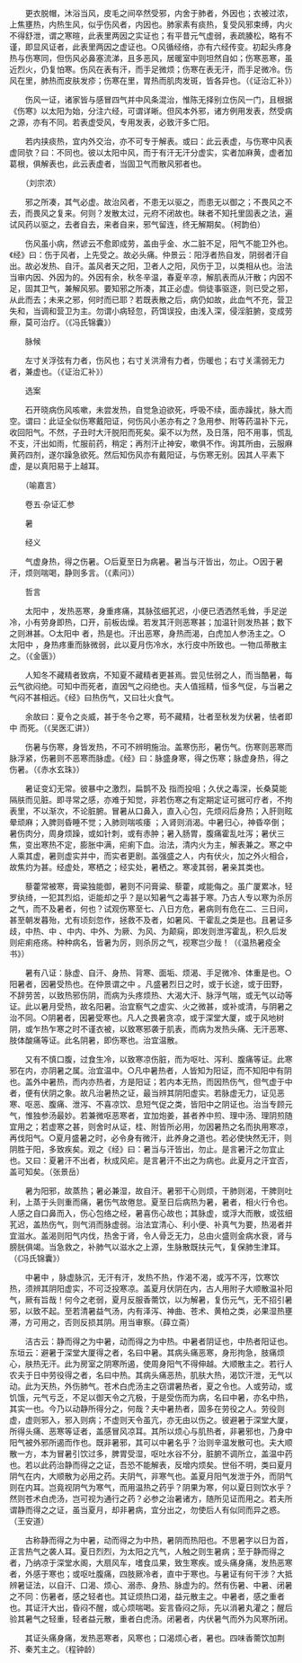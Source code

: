 <!-- { "loadSidebar": true } -->
　　更衣脱帽，沐浴当风，皮毛之间卒然受邪，内舍于肺者，外因也；衣被过浓，上焦壅热，内热生风，似乎伤风者，内因也。肺家素有痰热，复受风邪束缚，内火不得舒泄，谓之寒暄，此表里两因之实证也；有平昔元气虚弱，表疏腠松，略有不谨，即显风证者，此表里两因之虚证也。○风循经络，亦有六经传变。初起头疼身热与伤寒同，但伤风必鼻塞流涕，且多恶风，居暖室中则坦然自如；伤寒恶寒，虽近烈火，仍复怕寒。伤风在表有汗，而手足微烦；伤寒在表无汗，而手足微冷。伤风在里，肺热而皮肤发疹；伤寒在里，胃热而肌肉发斑，皆各异也。（《证治汇补》）

　　伤风一证，诸家皆与感冒四气并中风条混治，惟陈无择别立伤风一门，且根据《伤寒》以太阳为始，分注六经，可谓详晰。但风本外邪，诸方例用发表，然受病之源，亦有不同。若表虚受风，专用发表，必致汗多亡阳。

　　若内挟痰热，宜内外交治，亦不可专于解表。或曰：此云表虚，与伤寒中风表虚同欤？曰：不同也。彼以太阳中风，而于有汗无汗分虚实，实者加麻黄，虚者加葛根，俱解表也，此云表虚者，当固卫气而散风邪者也。

　　（刘宗浓）

　　邪之所凑，其气必虚。故治风者，不患无以驱之，而患无以御之；不畏风之不去，而畏风之复来。何则？发散太过，元府不闭故也。昧者不知托里固表之法，遍试风药以驱之，去者自去，来者自来，邪气留连，终无解期矣。（柯韵伯）

　　伤风虽小病，然谚云不愈即成劳，盖由乎金、水二脏不足，阳气不能卫外也。《经》曰：伤于风者，上先受之。故必头痛。仲景云：阳浮者热自发，阴弱者汗自出。故必发热、自汗。盖风者天之阳，卫者人之阳，风伤于卫，以类相从也。治法当审内因、外因为的。外因有余，秋冬辛温，春夏辛凉，解肌表而从汗散；内因不足，固其卫气，兼解风邪。要知邪之所凑，其正必虚。倘徒事驱逐，则已受之邪，从此而去；未来之邪，何时而已耶？若既表散之后，病仍如故，此血气不充，营卫失和，当调和营卫为主。勿谓小病轻忽，药饵误投，由浅入深，侵淫脏腑，变成劳瘵，莫可治疗。（《冯氏锦囊》）

　　脉候

　　左寸关浮弦有力者，伤风也；右寸关洪滑有力者，伤暖也；右寸关濡弱无力者，兼虚也。（《证治汇补》）

　　选案

　　石开晓病伤风咳嗽，未尝发热，自觉急迫欲死，呼吸不续，面赤躁扰，脉大而空。谓曰：此证全似伤寒戴阳证，何伤风小恙亦有之？急用参、附等药温补下元，收回阳气。不然，子丑时大汗脱阳而死矣。渠不以为然，及日落，阳不用事，慌乱不支，汗出如雨，忙服前药，稍定；再剂汗止神安，嗽俱不作。询其所由，云服麻黄药四剂，遂尔躁急欲死。然后知伤风亦有戴阳证，与伤寒无别。因其人平素下虚，是以真阳易于上越耳。

　　（喻嘉言）

　　卷五·杂证汇参

　　暑

　　经义

　　气虚身热，得之伤暑。○后夏至日为病暑。暑当与汗皆出，勿止。○因于暑汗，烦则喘喝，静则多言。（《素问》）

　　哲言

　　太阳中 ，发热恶寒，身重疼痛，其脉弦细芤迟，小便已洒洒然毛耸，手足逆冷，小有劳身即热，口开，前板齿燥。若发其汗则恶寒甚；加温针则发热甚；数下之则淋甚。○太阳中 者，热是也。汗出恶寒，身热而渴，白虎加人参汤主之。○太阳中 ，身热疼重而脉微弱，此以夏月伤冷水，水行皮中所致也。一物瓜蒂散主之。（《金匮》）

　　人知冬不藏精者致病，不知夏不藏精者更甚焉。尝见怯弱之人，而当酷暑，每云气欲闷绝。可知中而死者，直因气之闷绝也。夫人值摇精，恒多气促，与当暑之气闷不甚相远。《经》曰热伤气，又曰壮火食气。

　　余故曰：夏令之炎威，甚于冬令之寒，苟不藏精，壮者至秋发为伏暑，怯者即中 而死。（《吴医汇讲》）

　　伤暑与伤寒，身皆发热，不可不辨明施治。盖寒伤形，暑伤气。伤寒则恶寒而脉浮紧，伤暑则不恶寒而脉虚。《经》曰：脉盛身寒，得之伤寒；脉虚身热，得之伤暑。（《赤水玄珠》）

　　暑证变幻无常。彼暴中之激烈，扁鹊不及 指而投咀；久伏之毒深，长桑莫能隔肤而见脏。即寻常之感，亦难于知觉，非若伤寒之有定期定证可据可疗者，不拘表里，不以渐次，不论脏腑。冒暑从口鼻入，直入心包，先烦闷后身热；入肝则眩晕顽麻；入脾则昏睡不觉；入肺则喘咳痿 ；入肾则消渴。中暑归心，神昏卒倒；暑伤肉分，周身烦躁，或如针刺，或有赤肿；暑入肠胃，腹痛霍乱吐泻；暑伏三焦，变出寒热不定，膨胀中满，疟痢下血。治法，清内火为主，解表兼之。寒之中人乘其虚，暑则虚实并中，而实者更剧。盖强盛之人，内有伏火，加之外火相合，故焦灼为甚。经虚处，寒栖之；经实处，暑栖之。寒凌其弱，暑亲其类也。

　　藜藿常被寒，膏粱独能御，暑则不问膏粱、藜藿，咸能侮之。虽广厦累冰，轻罗纨绮，一犯其烈焰，讵能却之乎？是以知暑气之毒甚于寒。乃古人专以寒为杀厉之气，而不及暑者，何也？试观伤寒至七、八日方危，暑病则有危在二、三日间，甚至朝发暮殆，尤有顷刻忽作，拯救不及者，如暑风、干霍乱之类是也。且暑证多歧，中热、中 、中内、中外、为厥、为风、为颠痫，即发则泄泻霍乱，积久后发则疟痢疮疡。种种病名，皆暑为厉，则杀厉之气，视寒岂少哉！（《温热暑疫全书》）

　　暑有八证：脉虚、自汗、身热、背寒、面垢、烦渴、手足微冷、体重是也。○阳暑者，因暑受热也。在仲景谓之中 。凡盛暑烈日之时，或于长途，或于田野，不辞劳苦，以致热邪伤阴，而病为头疼烦热、大渴大汗、脉浮气喘，或无气以动等证。此以暑月受热，故名阳暑。治宜察气之虚实、火之微甚，或补或清，与阴暑之治不同。○阴暑者，因暑受寒也。凡人之畏暑贪凉，或于深堂大厦，或于风地树阴，或乍热乍寒之时不谨衣被，以致寒邪袭于肌表，而病为发热头痛、无汗恶寒、肢体酸痛等证。此名阴暑，即伤寒也。治宜温散。

　　又有不慎口腹，过食生冷，以致寒凉伤脏，而为呕吐、泻利、腹痛等证。此寒邪在内，亦阴暑之属。治宜温中。○凡中暑热者，人皆知为阳证，而不知阳中有阴也。盖外中暑热，而内亦热者，方是阳证；若内本无热，而因热伤气，但气虚于中者，便有伏阴之象。故凡治暑热之证，最当辨其阴阳虚实。若脉虚无力，证见恶寒、呕恶、腹痛、泄泻、不喜凉饮、息短气促之类，皆阳中之阴证也。治当专顾元气，惟独参汤最妙。若兼微呕恶寒者，宜加炮姜，甚者养中煎、理中汤、理阴煎随宜用之；若虚寒之甚，则舍时从证，桂、附皆所必用，勿因暑热之名而执用寒凉，再伐阳气。○夏月盛暑之时，必令身有微汗，此养身之道也。若必使快然无汗，则阴胜于阳，多致疾矣。观之《经》曰：暑当与汗皆出，勿止。是言暑汗之勿宜止也。又曰：夏暑汗不出者，秋成风疟。是言暑汗不出之为病也。此夏月之汗宜否，盖可知矣。（张景岳）

　　暑为阳邪，故蒸热；暑必兼湿，故自汗。暑邪干心则烦，干肺则渴，干脾则吐利，上蒸于头则重而痛，暑伤气故倦怠。夏至日后病热为暑，暑者，相火行令也。人感之自口鼻而入，伤心包络之经，暑喜伤心故也；其脉虚，或浮大而散，或弦细芤迟，盖热伤气，则气消而脉虚弱。治法宜清心、利小便、补真气为要，热渴者并宜滋水。盖渴则阳气内伐，热舍于肾，令人骨乏无力，总由火盛则金病水衰，肾与膀胱俱竭。当急救之，补肺气以滋水之上源，生脉散既扶元气，复保肺生津耳。（《冯氏锦囊》）

　　中暑中 ，脉虚脉沉，无汗有汗，发热不热，作渴不渴，或泻不泻，饮寒饮热，须辨其阴阳虚实，不可泛投寒凉。盖夏月伏阴在内，古人用附子大顺散温补阳气，厥有旨哉！何今之老弱，夏月反服香薷饮，以为解暑，复伤元气，无不招引暑邪，以致不起。至若清暑益气汤，内有泽泻、神曲、苍术、黄柏之类，必果湿热壅滞，方可用之，否则反损其阴。用当审察。（薛立斋）

　　洁古云：静而得之为中暑，动而得之为中热。中暑者阴证也，中热者阳证也。东垣云：避暑于深堂大厦得之者，名曰中暑。其病头痛恶寒，身形拘急，肢痛烦心，肤热无汗。此为房室之阴寒所遏，使周身阳气不得伸越。大顺散主之。若行人农夫于日中劳役得之者，名曰中热。其病头痛恶热，肌肤大热，渴饮汗泄，无气以动。此为天热，外伤肺气。苍术白虎汤主之窃谓暑热者，夏之令也。人或劳动，或饥饿，元气亏乏，不足以御天令之亢极，于是受伤而为病，名曰中暑，亦名中热，其实一也。今乃以动静所得分之，何哉？夫中暑热者，固多在劳役之人。劳役则虚，虚则邪入，邪入则病；不虚则天令虽亢，亦无由以伤之。彼避暑于深堂大厦，所得头痛、恶寒等证者，盖感冒风凉耳。其所以烦心与肌热者，非暑邪也，乃身中阳气被外邪所遏而作也。既非暑邪，其可以中暑名乎？治则辛温发散可也。夫大顺散一方，本为冒暑引饮过多，脾胃受湿，呕吐水谷不分，脏腑不调所立，盖温中药也。若以此药治静而得之之证，吾恐不能解表，反增内烦矣。世俗不明，类曰夏月阴气在内，大顺散为必用之药。夫阴气，非寒气也。盖夏月阳气发泄于外，而阴气则在内耳。岂竟视阴气为寒气，而用温热之药乎？阴果为寒，何以夏日则饮水乎？然则苍术白虎汤，岂可视为通行之药？必参之治暑诸方，随所见证而用之。若夫所谓静而得之之证，虽当夏月，却非暑病，宜分出之，勿使后人有似同而异之惑。（王安道）

　　古称静而得之为中暑，动而得之为中热，暑阴而热阳也。不思暑字以日为首，正言热气之袭人耳。夏日烈烈，为太阳之亢气，人触之则生暑病；至于静而得之者，乃纳凉于深堂水阁，大扇风车，嗜食瓜果，致生寒疾。或头痛身痛，发热恶寒者，外感于寒也；或呕吐腹痛，四肢厥冷者，直中于寒也。与暑证有何干涉？大抵辨暑证法，以自汗、口渴、烦心、溺赤、身热、脉虚为的。然有伤暑、中暑、闭暑之不同：伤暑者，感之轻者也。其证烦热口渴，益元散主之。中暑者，感之重者也。其证汗大出，昏闷不醒，或心烦喘喝。妄言昏闷之际，先以消暑丸灌之；醒后验其暑气之轻重，轻者益元散，重者白虎汤。闭暑者，内伏暑气而外为风寒所闭。

　　其证头痛身痛，发热恶寒者，风寒也；口渴烦心者，暑也。四味香薷饮加荆芥、秦艽主之。（程钟龄）

